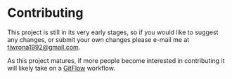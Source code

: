 # Contributing

This project is still in its very early stages, so if you would like to suggest any changes, or submit your own changes please e-mail me at tjwrona1992@gmail.com.

As this project matures, if more people become interested in contributing it will likely take on a [GitFlow](https://datasift.github.io/gitflow/IntroducingGitFlow.html) workflow.
